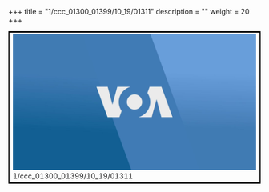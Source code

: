 +++
title = "1/ccc_01300_01399/10_19/01311"
description = ""
weight = 20
+++

<table style="border:2px solid black;max-width:800px;max-height:800px;" 
><tr><td>
<img class="center-fit-jpg"
src="/jpg_/aaa_20190430_NxaOmWaI8sI_01310.jpg">
1/ccc_01300_01399/10_19/01311
</img></td></tr></table>
